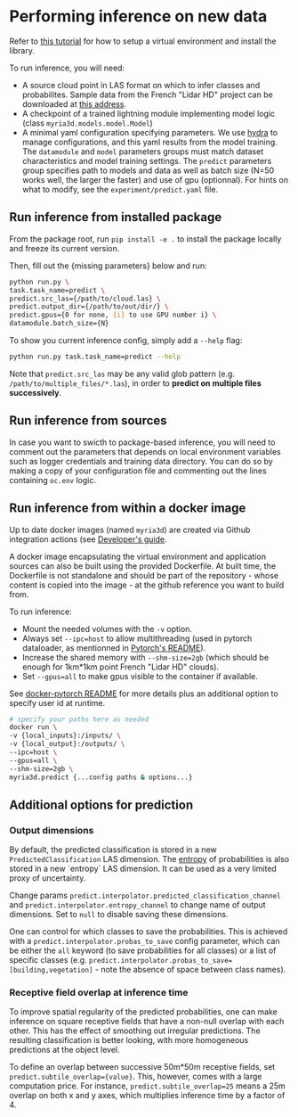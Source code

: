 # Performing inference on new data

Refer to [this tutorial](./install_on_linux.md) for how to setup a virtual environment and install the library.

To run inference, you will need:
- A source cloud point in LAS format on which to infer classes and probabilites. Sample data from the French "Lidar HD" project can be downloaded at [this address](https://geoservices.ign.fr/lidarhd).
- A checkpoint of a trained lightning module implementing model logic (class `myria3d.models.model.Model`)
- A minimal yaml configuration specifying parameters. We use [hydra](https://hydra.cc/) to manage configurations, and this yaml results from the model training. The `datamodule` and `model` parameters groups must match dataset characteristics and model training settings.  The `predict` parameters group specifies path to models and data as well as batch size (N=50 works well, the larger the faster) and use of gpu (optionnal). For hints on what to modify, see the `experiment/predict.yaml` file.

## Run inference from installed package

From the package root, run `pip install -e .` to install the package locally and freeze its current version.

Then, fill out the {missing parameters} below and run: 

```bash
python run.py \
task.task_name=predict \
predict.src_las={/path/to/cloud.las} \
predict.output_dir={/path/to/out/dir/} \
predict.gpus={0 for none, [i] to use GPU number i} \
datamodule.batch_size={N}
```

To show you current inference config, simply add a `--help` flag:

```bash
python run.py task.task_name=predict --help
```

Note that `predict.src_las` may be any valid glob pattern (e.g. `/path/to/multiple_files/*.las`), in order to **predict on multiple files successively**.

## Run inference from sources

In case you want to swicth to package-based inference, you will need to comment out the parameters that depends on local environment variables such as logger credentials and training data directory. You can do so by making a copy of your configuration file and commenting out the lines containing `oc.env` logic.

## Run inference from within a docker image

Up to date docker images (named `myria3d`) are created via Github integration actions (see [Developer's guide](../guides/development.md).

A docker image encapsulating the virtual environment and application sources can also be built using the provided Dockerfile. At built time, the Dockerfile is not standalone and should be part of the repository - whose content is copied into the image - at the github reference you want to build from.

To run inference: 
- Mount the needed volumes with the `-v` option.
- Always set `--ipc=host` to allow multithreading (used in pytorch dataloader, as mentionned in [Pytorch's README](https://github.com/pytorch/pytorch#using-pre-built-images)). 
- Increase the shared memory with `--shm-size=2gb` (which should be enough for 1km*1km point French "Lidar HD" clouds).
- Set `--gpus=all` to make gpus visible to the container if available.

See [docker-pytorch README](https://github.com/anibali/docker-pytorch#running-pytorch-scripts) for more details plus an additional option to specify user id at runtime.

```bash
# specify your paths here as needed
docker run \
-v {local_inputs}:/inputs/ \
-v {local_output}:/outputs/ \
--ipc=host \
--gpus=all \
--shm-size=2gb \
myria3d.predict {...config paths & options...}
```

## Additional options for prediction


### Output dimensions

By default, the predicted classification is stored in a new `PredictedClassification` LAS dimension. The [entropy](https://en.wikipedia.org/wiki/Entropy_(information_theory)) of probabilities is also stored in a new `entropy` LAS dimension. It can be used as a very limited proxy of uncertainty.

Change params `predict.interpolator.predicted_classification_channel` and `predict.interpolator.entropy_channel` to change name of output dimensions. Set to `null` to disable saving these dimensions.

One can control for which classes to save the probabilities. This is achieved with a `predict.interpolator.probas_to_save` config parameter, which can be either the `all` keyword (to save probabilities for all classes) or a list of specific classes (e.g. `predict.interpolator.probas_to_save=[building,vegetation]` - note the absence of space between class names).

### Receptive field overlap at inference time

To improve spatial regularity of the predicted probabilities, one can make inference on square receptive fields that have a non-null overlap with each other. This has the effect of smoothing out irregular predictions. The resulting classification is better looking, with more homogeneous predictions at the object level.

To define an overlap between successive 50m*50m receptive fields, set `predict.subtile_overlap={value}`.
This, however, comes with a large computation price. For instance, `predict.subtile_overlap=25` means a 25m overlap on both x and y axes, which multiplies inference time by a factor of 4.